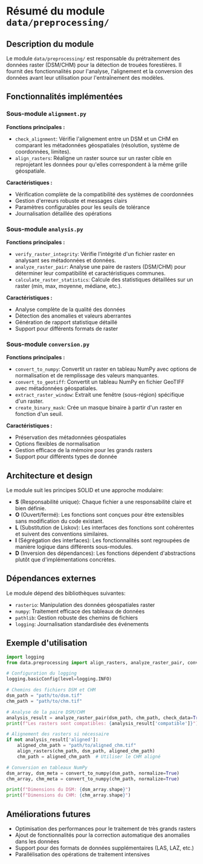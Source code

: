 # Résumé du module `data/preprocessing/`

## Description du module

Le module `data/preprocessing/` est responsable du prétraitement des données raster (DSM/CHM) pour la détection de trouées forestières. Il fournit des fonctionnalités pour l'analyse, l'alignement et la conversion des données avant leur utilisation pour l'entraînement des modèles.

## Fonctionnalités implémentées

### Sous-module `alignment.py`

**Fonctions principales :**
- `check_alignment`: Vérifie l'alignement entre un DSM et un CHM en comparant les métadonnées géospatiales (résolution, système de coordonnées, limites).
- `align_rasters`: Réaligne un raster source sur un raster cible en reprojetant les données pour qu'elles correspondent à la même grille géospatiale.

**Caractéristiques :**
- Vérification complète de la compatibilité des systèmes de coordonnées
- Gestion d'erreurs robuste et messages clairs
- Paramètres configurables pour les seuils de tolérance
- Journalisation détaillée des opérations

### Sous-module `analysis.py`

**Fonctions principales :**
- `verify_raster_integrity`: Vérifie l'intégrité d'un fichier raster en analysant ses métadonnées et données.
- `analyze_raster_pair`: Analyse une paire de rasters (DSM/CHM) pour déterminer leur compatibilité et caractéristiques communes.
- `calculate_raster_statistics`: Calcule des statistiques détaillées sur un raster (min, max, moyenne, médiane, etc.).

**Caractéristiques :**
- Analyse complète de la qualité des données
- Détection des anomalies et valeurs aberrantes
- Génération de rapport statistique détaillé
- Support pour différents formats de raster

### Sous-module `conversion.py`

**Fonctions principales :**
- `convert_to_numpy`: Convertit un raster en tableau NumPy avec options de normalisation et de remplissage des valeurs manquantes.
- `convert_to_geotiff`: Convertit un tableau NumPy en fichier GeoTIFF avec métadonnées géospatiales.
- `extract_raster_window`: Extrait une fenêtre (sous-région) spécifique d'un raster.
- `create_binary_mask`: Crée un masque binaire à partir d'un raster en fonction d'un seuil.

**Caractéristiques :**
- Préservation des métadonnées géospatiales
- Options flexibles de normalisation
- Gestion efficace de la mémoire pour les grands rasters
- Support pour différents types de donnée

## Architecture et design

Le module suit les principes SOLID et une approche modulaire:
- **S** (Responsabilité unique): Chaque fichier a une responsabilité claire et bien définie.
- **O** (Ouvert/fermé): Les fonctions sont conçues pour être extensibles sans modification du code existant.
- **L** (Substitution de Liskov): Les interfaces des fonctions sont cohérentes et suivent des conventions similaires.
- **I** (Ségrégation des interfaces): Les fonctionnalités sont regroupées de manière logique dans différents sous-modules.
- **D** (Inversion des dépendances): Les fonctions dépendent d'abstractions plutôt que d'implémentations concrètes.

## Dépendances externes

Le module dépend des bibliothèques suivantes:
- `rasterio`: Manipulation des données géospatiales raster
- `numpy`: Traitement efficace des tableaux de données
- `pathlib`: Gestion robuste des chemins de fichiers
- `logging`: Journalisation standardisée des événements

## Exemple d'utilisation

```python
import logging
from data.preprocessing import align_rasters, analyze_raster_pair, convert_to_numpy

# Configuration du logging
logging.basicConfig(level=logging.INFO)

# Chemins des fichiers DSM et CHM
dsm_path = "path/to/dsm.tif"
chm_path = "path/to/chm.tif"

# Analyse de la paire DSM/CHM
analysis_result = analyze_raster_pair(dsm_path, chm_path, check_data=True)
print(f"Les rasters sont compatibles: {analysis_result['compatible']}")

# Alignement des rasters si nécessaire
if not analysis_result['aligned']:
    aligned_chm_path = "path/to/aligned_chm.tif"
    align_rasters(chm_path, dsm_path, aligned_chm_path)
    chm_path = aligned_chm_path  # Utiliser le CHM aligné

# Conversion en tableaux NumPy
dsm_array, dsm_meta = convert_to_numpy(dsm_path, normalize=True)
chm_array, chm_meta = convert_to_numpy(chm_path, normalize=True)

print(f"Dimensions du DSM: {dsm_array.shape}")
print(f"Dimensions du CHM: {chm_array.shape}")
```

## Améliorations futures

- Optimisation des performances pour le traitement de très grands rasters
- Ajout de fonctionnalités pour la correction automatique des anomalies dans les données
- Support pour des formats de données supplémentaires (LAS, LAZ, etc.)
- Parallélisation des opérations de traitement intensives 